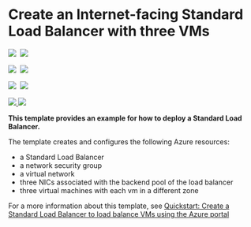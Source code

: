 # Create an Internet-facing Standard Load Balancer with three VMs

<IMG SRC="https://azbotstorage.blob.core.windows.net/badges/101-load-balancer-standard-create/PublicLastTestDate.svg" />&nbsp;
<IMG SRC="https://azbotstorage.blob.core.windows.net/badges/101-load-balancer-standard-create/PublicDeployment.svg" />&nbsp;

<IMG SRC="https://azbotstorage.blob.core.windows.net/badges/101-load-balancer-standard-create/FairfaxLastTestDate.svg" />&nbsp;
<IMG SRC="https://azbotstorage.blob.core.windows.net/badges/101-load-balancer-standard-create/FairfaxDeployment.svg" />&nbsp;

<IMG SRC="https://azbotstorage.blob.core.windows.net/badges/101-load-balancer-standard-create/BestPracticeResult.svg" />&nbsp;
<IMG SRC="https://azbotstorage.blob.core.windows.net/badges/101-load-balancer-standard-create/CredScanResult.svg" />&nbsp;

<a href="https://portal.azure.com/#create/Microsoft.Template/uri/https%3A%2F%2Fraw.githubusercontent.com%2FAzure%2Fazure-quickstart-templates%2Fmaster%2F101-load-balancer-standard-create%2Fazuredeploy.json" target="_blank">
    <img src="http://azuredeploy.net/deploybutton.png"/>
</a>
<a href="http://armviz.io/#/?load=https%3A%2F%2Fraw.githubusercontent.com%2FAzure%2Fazure-quickstart-templates%2Fmaster%2F101-load-balancer-standard-create%2Fazuredeploy.json" target="_blank">
    <img src="http://armviz.io/visualizebutton.png"/>
</a>

**This template provides an example for how to deploy a Standard Load Balancer.**

The template creates and configures the following Azure resources:

- a Standard Load Balancer
- a network security group
- a virtual network
- three NICs associated with the backend pool of the load balancer
- three virtual machines with each vm in a different zone

For a more information about this template, see [Quickstart: Create a Standard Load Balancer to load balance VMs using the Azure portal](https://docs.microsoft.com/azure/load-balancer/quickstart-load-balancer-standard-public-portal)
